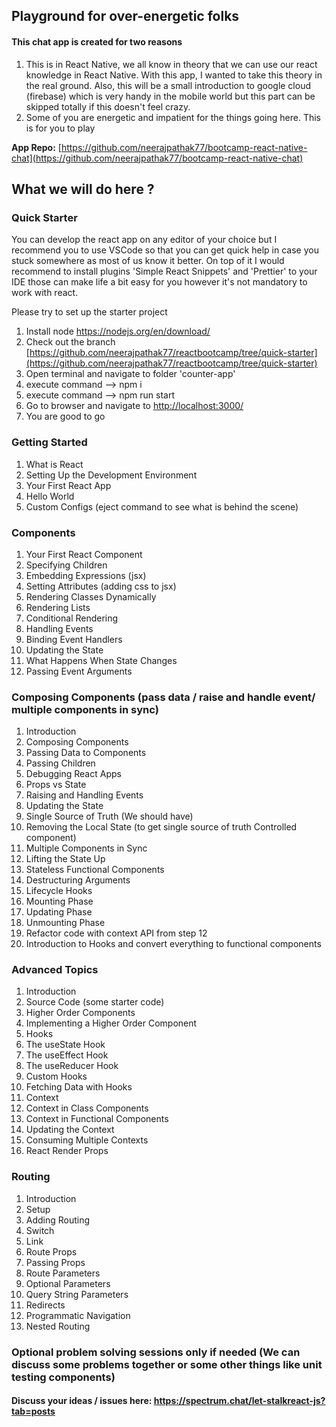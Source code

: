 
## Playground for over-energetic folks

#### This chat app is created for two reasons
1. This is in React Native, we all know in theory that we can use our react knowledge in React Native. With this app, I wanted to take this theory in the real ground. Also, this will be a small introduction to google cloud (firebase) which is very handy in the mobile world but this part can be skipped totally if this doesn't feel crazy.  
2. Some of you are energetic and impatient for the things going here. This is for you to play

**App Repo:**  [https://github.com/neerajpathak77/bootcamp-react-native-chat](https://github.com/neerajpathak77/bootcamp-react-native-chat)

## What we will do here ?
### Quick Starter
You can develop the react app on any editor of your choice but I recommend you to use VSCode so that you can get quick help in case you stuck somewhere as most of us know it better.
On top of it I would recommend to install plugins 'Simple React Snippets' and 'Prettier' to your IDE those can make life a bit easy for you however it's not mandatory to work with react.

Please try to set up the starter project 
1. Install node https://nodejs.org/en/download/ 
2. Check out the branch [https://github.com/neerajpathak77/reactbootcamp/tree/quick-starter](https://github.com/neerajpathak77/reactbootcamp/tree/quick-starter)
3. Open terminal and navigate to folder 'counter-app'
4. execute command --> npm i
5. execute command --> npm run start
6. Go to browser and navigate to [http://localhost:3000/](http://localhost:3000/)
7. You are good to go

### Getting Started
1. What is React 
2. Setting Up the Development Environment 
3. Your First React App 
4. Hello World 
5. Custom Configs (eject command to see what is behind the scene)
### Components
1. Your First React Component 
2.  Specifying Children 
3. Embedding Expressions (jsx)
4. Setting Attributes (adding css to jsx)
5. Rendering Classes Dynamically 
6. Rendering Lists 
7. Conditional Rendering 
8. Handling Events 
9. Binding Event Handlers 
10. Updating the State 
11. What Happens When State Changes 
12. Passing Event Arguments 
### Composing Components (pass data / raise and handle event/ multiple components in sync)
1. Introduction 
2. Composing Components 
3. Passing Data to Components 
4. Passing Children 
5. Debugging React Apps 
6. Props vs State 
7. Raising and Handling Events 
8. Updating the State 
9. Single Source of Truth (We should have)
10. Removing the Local State (to get single source of truth Controlled component)
11. Multiple Components in Sync 
12. Lifting the State Up 
13. Stateless Functional Components
14. Destructuring Arguments 
15. Lifecycle Hooks 
16. Mounting Phase 
17. Updating Phase 
18. Unmounting Phase 
19. Refactor code with context API from step 12
20. Introduction to Hooks and convert everything to functional components

### Advanced Topics
1. Introduction
2. Source Code (some starter code)
3. Higher Order Components 
4. Implementing a Higher Order Component 
5. Hooks
6. The useState Hook 
7. The useEffect Hook
8. The useReducer Hook
9. Custom Hooks 
10. Fetching Data with Hooks 
11. Context 
12. Context in Class Components 
13. Context in Functional Components 
14. Updating the Context 
15. Consuming Multiple Contexts
16. React Render Props
### Routing
1. Introduction
2. Setup
3. Adding Routing 
4. Switch 
5. Link
6. Route Props 
7.  Passing Props 
8. Route Parameters 
9. Optional Parameters 
10. Query String Parameters  
11. Redirects 
12.  Programmatic Navigation 
13. Nested Routing 

### Optional problem solving sessions only if needed (We can discuss some problems together or some other things like unit testing components)
#### Discuss your ideas / issues here: https://spectrum.chat/let-stalkreact-js?tab=posts

